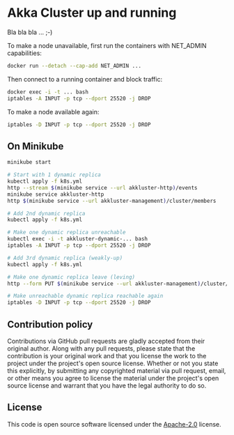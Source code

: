 # Akka Cluster up and running #

Bla bla bla ... ;-)

To make a node unavailable, first run the containers with NET_ADMIN capabilities:

``` bash
docker run --detach --cap-add NET_ADMIN ...
```

Then connect to a running container and block traffic:

```bash
docker exec -i -t ... bash
iptables -A INPUT -p tcp --dport 25520 -j DROP
```

To make a node available again:

```bash
iptables -D INPUT -p tcp --dport 25520 -j DROP
```

## On Minikube

``` bash
minikube start

# Start with 1 dynamic replica
kubectl apply -f k8s.yml
http --stream $(minikube service --url akkluster-http)/events
minikube service akkluster-http
http $(minikube service --url akkluster-management)/cluster/members

# Add 2nd dynamic replica
kubectl apply -f k8s.yml

# Make one dynamic replica unreachable
kubectl exec -i -t akkluster-dynamic-... bash 
iptables -A INPUT -p tcp --dport 25520 -j DROP

# Add 3rd dynamic replica (weakly-up)
kubectl apply -f k8s.yml

# Make one dynamic replica leave (leving)
http --form PUT $(minikube service --url akkluster-management)/cluster/members/akka://akkluster@172.17.0.99:25520 'operation=Leave'

# Make unreachable dynamic replica reachable again
iptables -D INPUT -p tcp --dport 25520 -j DROP
```

## Contribution policy ##

Contributions via GitHub pull requests are gladly accepted from their original author. Along with
any pull requests, please state that the contribution is your original work and that you license
the work to the project under the project's open source license. Whether or not you state this
explicitly, by submitting any copyrighted material via pull request, email, or other means you
agree to license the material under the project's open source license and warrant that you have the
legal authority to do so.

## License ##

This code is open source software licensed under the
[Apache-2.0](http://www.apache.org/licenses/LICENSE-2.0) license.
